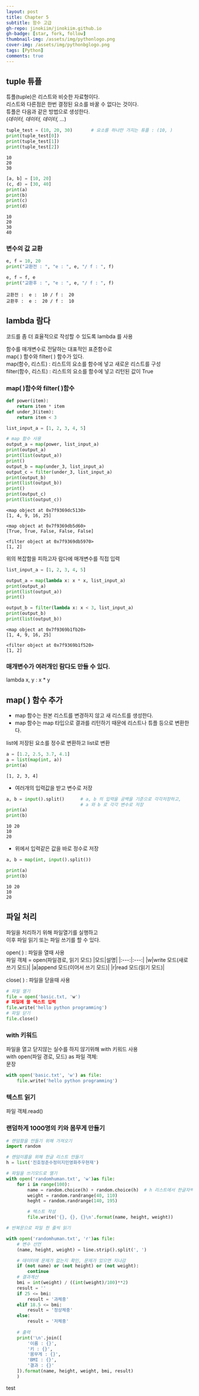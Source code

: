 ```yaml
---
layout: post
title: Chapter 5
subtitle: 함수 고급
gh-repo: jinokiim/jinokiim.github.io
gh-badge: [star, fork, follow]
thumbnail-img: /assets/img/pythonlogo.png
cover-img: /assets/img/pythonbglogo.png
tags: [Python]
comments: true
---  
```

## tuple 튜플
  
튜플(tuple)은 리스트와 비슷한 자료형이다.   
리스트와 다른점은 한번 결정된 요소를 바꿀 수 없다는 것이다.  
튜플은 다음과 같은 방법으로 생성한다.  
(*데이터, 데이터, 데이터, ...*)


```python
tuple_test = (10, 20, 30)       # 요소를 하나만 가지는 튜플 : (10, )
print(tuple_test[0])
print(tuple_test[1])
print(tuple_test[2])
```

    10
    20
    30



```python
[a, b] = [10, 20]
(c, d) = [30, 40]
print(a)
print(b)
print(c)
print(d)
```

    10
    20
    30
    40


### 변수의 값 교환


```python
e, f = 10, 20
print("교환전 : ", "e : ", e, "/ f : ", f)

e, f = f, e
print("교환후 : ", "e : ", e, "/ f : ", f)
```

    교환전 :  e :  10 / f :  20
    교환후 :  e :  20 / f :  10


## lambda 람다

코드를 좀 더 효율적으로 작성할 수 있도록 lambda 를 사용  
  
함수를 매개변수로 전달하는 대표적인 표준함수로  
map( ) 함수와 filter( ) 함수가 있다.  
map(함수, 리스트) : 리스트의 요소를 함수에 넣고 새로운 리스트를 구성  
filter(함수, 리스트) : 리스트의 요소를 함수에 넣고 리턴된 값이 True  


### map( )함수와 filter( )함수


```python
def power(item):
    return item * item
def under_3(item):
    return item < 3

list_input_a = [1, 2, 3, 4, 5]

# map 함수 사용
output_a = map(power, list_input_a)
print(output_a)
print(list(output_a))
print()
output_b = map(under_3, list_input_a)
output_c = filter(under_3, list_input_a)
print(output_b)
print(list(output_b))
print()
print(output_c)
print(list(output_c))
```

    <map object at 0x7f9369dc5130>
    [1, 4, 9, 16, 25]
    
    <map object at 0x7f9369db5d60>
    [True, True, False, False, False]
    
    <filter object at 0x7f9369db5970>
    [1, 2]


위의 복잡함을 피하고자 람다에 매개변수를 직접 입력


```python
list_input_a = [1, 2, 3, 4, 5]

output_a = map(lambda x: x * x, list_input_a)
print(output_a)
print(list(output_a))
print()

output_b = filter(lambda x: x < 3, list_input_a)
print(output_b)
print(list(output_b))
```

    <map object at 0x7f9369b1fb20>
    [1, 4, 9, 16, 25]
    
    <filter object at 0x7f9369b1f520>
    [1, 2]


### 매개변수가 여러개인 람다도 만들 수 있다.
lambda x, y : x * y

## map( ) 함수 추가

* map 함수는 원본 리스트를 변경하지 않고 새 리스트를 생성한다.
* map 함수는 map 타입으로 결과를 리턴하기 때문에 리스트나 튜플 등으로 변환한다.

list에 저장된 요소를 정수로 변환하고 list로 변환


```python
a = [1.2, 2.5, 3.7, 4.1]
a = list(map(int, a))
print(a)
```

    [1, 2, 3, 4]


* 여러개의 입력값을 받고 변수로 저장


```python
a, b = input().split()      # a, b 의 입력을 공백을 기준으로 각각저장하고,
                            # a 와 b 로 각각 변수로 저장
print(a)
print(b)
```

    10 20
    10
    20


* 위에서 입력같은 값을 바로 정수로 저장


```python
a, b = map(int, input().split())

print(a)
print(b)
```

    10 20 
    10
    20


## 파일 처리

파일을 처리하기 위해 파일열기를 실행하고  
이후 파일 읽기 또는 파일 쓰기를 할 수 있다.  
  
open( ) : 파일을 열때 사용  
파일 객체 = open(파일경로, 읽기 모드)
|모드|설명|
|:---:|:---:|
|w|write 모드(새로 쓰기 모드)|
|a|append 모드(이어서 쓰기 모드)|
|r|read 모드(읽기 모드)|

close( ) : 파일을 닫을때 사용


```python
# 파일 열기
file = open('basic.txt, 'w')
# 파일에 쓸 텍스트 입력
file.write('hello python programming')
# 파일 닫기
file.close()
```

### with 키워드

파일을 열고 닫지않는 실수를 하지 않기위해 with 키워드 사용  
with open(파일 경로, 모드) as 파일 객체:  
문장


```python
with open('basic.txt', 'w') as file:
    file.write('hello python programming')
```

### 텍스트 읽기
파일 객체.read()  

### 랜덤하게 1000명의 키와 몸무게 만들기


```python
# 랜덤함을 만들기 위해 가져오기
import random

# 랜덤이름을 위해 한글 리스트 만들기
h = list('진호정준수정미지민영화주우현재')

# 파일을 쓰기모드로 열기
with open('randomhuman.txt', 'w')as file:
    for i in range(100):
        name = random.choice(h) + random.choice(h)  # h 리스트에서 한글자씩 가져온다
        weight = random.randrange(40, 110)
        heght = random.randrange(140, 195)

        # 텍스트 작성
        file.write('{}, {}, {}\n'.format(name, height, weight))
```


```python
# 반복문으로 파일 한 줄씩 읽기

with open('randomhuman.txt', 'r')as file:
    # 변수 선언
    (name, height, weight) = line.strip().split(', ')

    # 데이터에 문제가 없는지 확인, 문제가 있으면 지나감
    if (not name) or (not height) or (not weight):
        continue
    # 결과계산
    bmi = int(weight) / ((int(weight)/100)**2)
    result = ''
    if 25 <= bmi:
        result = '과체중'
    elif 18.5 <= bmi:
        result = '정상체중'
    else:
        result = '저체중'
    
    # 출력
    print('\n'.join([
        '이름 : {}',
        '키 : {}',
        '몸무게 : {}',
        'BMI : {}',
        '결과 : {}'
    ]).format(name, height, weight, bmi, result)
    )
```
test
